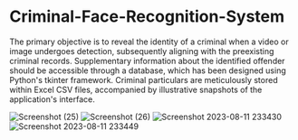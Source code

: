 # Criminal-Face-Recognition-System
The primary objective is to reveal the identity of a criminal when a video or image undergoes detection, subsequently aligning with the preexisting criminal records. Supplementary information about the identified offender should be accessible through a database, which has been designed using Python's tkinter framework. Criminal particulars are meticulously stored within Excel CSV files, accompanied by illustrative snapshots of the application's interface.



![Screenshot (25)](https://github.com/raziyahya/Criminal-Face-Recognition-System/assets/86314686/a6389584-f299-4fc4-a351-d6e9ae48f753)
![Screenshot (26)](https://github.com/raziyahya/Criminal-Face-Recognition-System/assets/86314686/0b929abc-f5a8-4e65-b7e8-082665cf0875)
![Screenshot 2023-08-11 233430](https://github.com/raziyahya/Criminal-Face-Recognition-System/assets/86314686/daa86830-3a33-4830-b48a-4f0cfaa9e9ba)
![Screenshot 2023-08-11 233449](https://github.com/raziyahya/Criminal-Face-Recognition-System/assets/86314686/e5254450-5f6d-4de0-a00e-09975fa7efc3)
